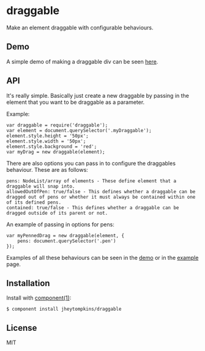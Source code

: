 # draggable

  Make an element draggable with configurable behaviours.

## Demo

 A simple demo of making a draggable div can be seen [here](http://jsfiddle.net/PvDLp/6/).

## API

It's really simple. Basically just create a new draggable by passing in the element that you want to be draggable as a parameter.

Example:

	var draggable = require('draggable');
	var element = document.querySelector('.myDraggable');
	element.style.height = '50px';
	element.style.width = '50px';
	element.style.background = 'red';
	var myDrag = new draggable(element);
	
	
There are also options you can pass in to configure the draggables behaviour. These are as follows:

	pens: NodeList/array of elements - These define element that a draggable will snap into.
	allowedOutOfPen: true/false - This defines whether a draggable can be dragged out of pens or whether it must always be contained within one of its defined pens.
	contained: true/false - This defines whether a draggable can be dragged outside of its parent or not.
	
An example of passing in options for pens: 

	var myPennedDrag = new draggable(element, {
		pens: document.querySelector('.pen')
	});
	
Examples of all these behaviours can be seen in the [demo](http://jsfiddle.net/PvDLp/6/) or in the [example](https://github.com/jheytompkins/draggable/blob/master/example.html) page.

## Installation

  Install with [component(1)](http://component.io):

    $ component install jheytompkins/draggable

## License

  MIT
